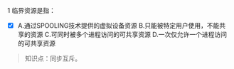 1
临界资源是指：
- [x] A.通过SPOOLING技术提供的虚拟设备资源 B.只能被特定用户使用，不能共享的资源 C.可同时被多个进程访问的可共享资源
D.一次仅允许一个进程访问的可共享资源

> 知识点：同步互斥。
